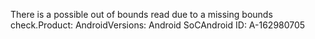 There is a possible out of bounds read due to a missing bounds check.Product: AndroidVersions: Android SoCAndroid ID: A-162980705